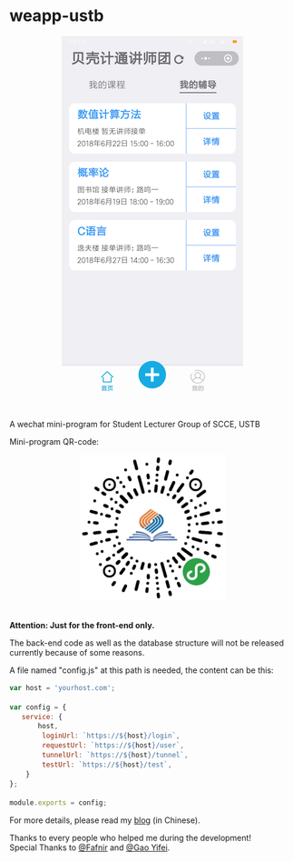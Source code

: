 # weapp-ustb

<div align=center><img src="https://github.com/lmy98129/weapp-ustb/raw/master/WEAPP1.PNG"/></div>
<br/>

A wechat mini-program for Student Lecturer Group of SCCE, USTB

Mini-program QR-code: 
<div align=center><img src="https://github.com/lmy98129/weapp-ustb/raw/master/QRCODE.jpg"/></div>
<br/>

**Attention: Just for the front-end only.**

The back-end code as well as the database structure will not be released currently because of some reasons.

A file named "config.js" at this path is needed, the content can be this: 
```js
var host = 'yourhost.com';

var config = {
   service: {
       host,
        loginUrl: `https://${host}/login`,
        requestUrl: `https://${host}/user`,
        tunnelUrl: `https://${host}/tunnel`,
        testUrl: `https://${host}/test`,
    }
};

module.exports = config; 
```

For more details, please read my [blog](https://lmy98129.github.io/2018/06/28/Notes-About-Recent-Projects-3/) (in Chinese).

Thanks to every people who helped me during the development! <br/>
Special Thanks to [@Fafnir](https://github.com/yuncheng1998) and [@Gao Yifei](https://github.com/jasongao97). 
